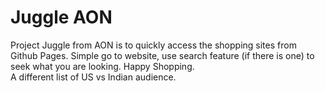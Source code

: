 # Juggle AON
Project Juggle from AON is to quickly access the shopping sites from Github Pages. 
Simple go to website, use search feature (if there is one) to seek what you are looking. 
Happy Shopping.  
A different list of US vs Indian audience. 

